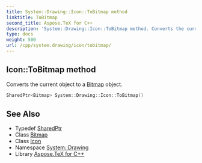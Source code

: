 ```yaml
---
title: System::Drawing::Icon::ToBitmap method
linktitle: ToBitmap
second_title: Aspose.TeX for C++
description: 'System::Drawing::Icon::ToBitmap method. Converts the current object to a Bitmap object in C++.'
type: docs
weight: 500
url: /cpp/system.drawing/icon/tobitmap/
---
```

## Icon::ToBitmap method


Converts the current object to a [Bitmap](../../bitmap/) object.

```cpp
SharedPtr<Bitmap> System::Drawing::Icon::ToBitmap()
```

## See Also

* Typedef [SharedPtr](../../../system/sharedptr/)
* Class [Bitmap](../../bitmap/)
* Class [Icon](../)
* Namespace [System::Drawing](../../)
* Library [Aspose.TeX for C++](../../../)
